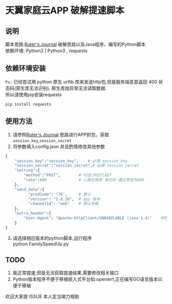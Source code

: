# 天翼家庭云APP 破解提速脚本

## 说明
脚本思路:[Ruter's Journal](http://blog.ruterfu.com/2019/02/09/faster-upload-using-tianyicloud/)
破解思路以及Java程序，编写的Python脚本  
依赖环境: Python2 | Python3 , requests
## 依赖环境安装
`Ps:` 已经尝试用 python 原生 urllib 库来发送http包,但是服务端恶意返回 400 状态码(原生库无法识别), 原生库抛异常无法读取数据.  
所以请使用pip安装requests
```shell
pip install requests
```
## 使用方法

1. 请参照[Ruter's Journal](http://blog.ruterfu.com/2019/02/09/faster-upload-using-tianyicloud/) 思路进行APP抓包，获取`session_key`,`session_secret`  
2. 将参数填入config.json 并且酌情修改其他参数
```python
{
    "session_key":"session_key",    # 必填 session_key
    "session_secret":"session_secret",# 必填 session_secret
    "setting":{
        "method":"POST",        # 可选:POST|GET
        "rate":600              # 心跳包频率 单位秒 建议修改为600
    },
    "send_data":{
          "prodCode": "76",     # 默认
          "version": "2.0.10",  # app 版本
          "channelId": "web"    # 默认参数
    },
    "extra_header":{
        "User-Agent": "Apache-HttpClient/UNAVAILABLE (java 1.4)"    #附加HTTP Header
    }
}
```  
3. 请选择相应版本的python脚本,运行程序  
python FamilySpeedUp.py


## TODO
1. 能正常提速,但是无法获取提速结果,需要修改相关接口
2. Python版本程序不便于移植嵌入式平台如:openwrt,正在编写GO语言版本以便于移植

欢迎大家提 ISSUE 本人定当竭力相助